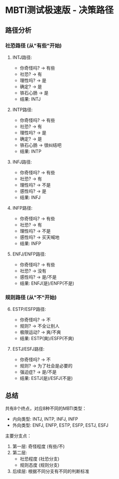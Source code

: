# MBTI测试极速版 - 决策路径

## 路径分析

### 社恐路径 (从"有些"开始)

1. INTJ路径:
   - 你奇怪吗? -> 有些
   - 社恐? -> 有
   - 理性吗? -> 是
   - 确定? -> 是
   - 铁石心肠 -> 是
   - 结果: INTJ

2. INTP路径:
   - 你奇怪吗? -> 有些
   - 社恐? -> 有
   - 理性吗? -> 是
   - 确定? -> 是
   - 铁石心肠 -> 很纠结吧
   - 结果: INTP

3. INFJ路径:
   - 你奇怪吗? -> 有些
   - 社恐? -> 有
   - 理性吗? -> 不是
   - 感性吗? -> 是
   - 结果: INFJ

4. INFP路径:
   - 你奇怪吗? -> 有些
   - 社恐? -> 有
   - 理性吗? -> 不是
   - 感性吗? -> 买天喊地
   - 结果: INFP

5. ENFJ/ENFP路径:
   - 你奇怪吗? -> 有些
   - 社恐? -> 没有
   - 感性吗? -> 是/不是
   - 结果: ENFJ(是)/ENFP(不是)

### 规则路径 (从"不"开始)

6. ESTP/ESFP路径:
   - 你奇怪吗? -> 不
   - 规则? -> 不全让别人
   - 极限运动? -> 爽/不爽
   - 结果: ESTP(爽)/ESFP(不爽)

7. ESTJ/ESFJ路径:
   - 你奇怪吗? -> 不
   - 规则? -> 为了社会是必要的
   - 强迫症? -> 是/不是
   - 结果: ESTJ(是)/ESFJ(不是)

## 总结

共有8个终点，对应8种不同的MBTI类型：
- 内向类型: INTJ, INTP, INFJ, INFP
- 外向类型: ENFJ, ENFP, ESTP, ESFP, ESTJ, ESFJ

主要分支点：
1. 第一层: 奇怪程度 (有些/不)
2. 第二层: 
   - 社恐程度 (社恐分支)
   - 规则态度 (规则分支)
3. 后续层: 根据不同分支有不同的判断标准 